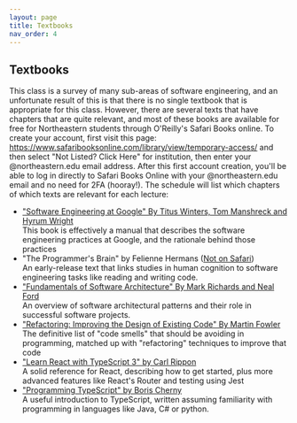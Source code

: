 ```yaml
---
layout: page
title: Textbooks
nav_order: 4
---
```


## Textbooks

This class is a survey of many sub-areas of software engineering, and an unfortunate result of this is that there is no single textbook that is appropriate for this class. However, there are several texts that have chapters that are quite relevant, and most of these books are available for free for Northeastern students through O'Reilly's Safari Books online. To create your account, first visit this page: <https://www.safaribooksonline.com/library/view/temporary-access/> and then select "Not Listed? Click Here" for institution, then enter your @northeastern.edu email address. After this first account creation, you'll be able to log in directly to Safari Books Online with your @northeastern.edu email and no need for 2FA (hooray!). The schedule will list which chapters of which texts are relevant for each lecture:

-   ["Software Engineering at Google" By Titus Winters, Tom Manshreck and Hyrum Wright](https://learning.oreilly.com/library/view/software-engineering-at/9781492082781/) <br />
    This book is effectively a manual that describes the software engineering practices at Google, and the rationale behind those practices
-   "The Programmer's Brain" by Felienne Hermans ([Not on Safari](https://www.manning.com/books/the-programmers-brain))<br />
    An early-release text that links studies in human cognition to software engineering tasks like reading and writing code.
-   ["Fundamentals of Software Architecture" By Mark Richards and Neal Ford](https://learning.oreilly.com/library/view/fundamentals-of-software/9781492043447/)<br />
An overview of software architectural patterns and their role in successful software projects.
-   ["Refactoring: Improving the Design of Existing Code" By Martin Fowler](https://learning.oreilly.com/library/view/refactoring-improving-the/9780134757681/)<br />
The definitive list of "code smells" that should be avoiding in programming, matched up with "refactoring" techniques to improve that code
-   ["Learn React with TypeScript 3" by Carl Rippon](https://learning.oreilly.com/library/view/learn-react-with/9781789610253/)<br />A solid reference for React, describing how to get started, plus more advanced features like React's Router and testing using Jest
-   ["Programming TypeScript" by Boris Cherny](https://learning.oreilly.com/library/view/programming-typescript/9781492037644/)<br />A useful introduction to TypeScript, written assuming familiarity with programming in languages like Java, C# or python.

